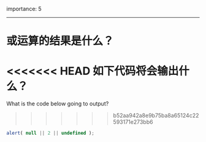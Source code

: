 importance: 5

---

# 或运算的结果是什么？

<<<<<<< HEAD
如下代码将会输出什么？
=======
What is the code below going to output?
>>>>>>> b52aa942a8e9b75ba8a65124c22593171e273bb6

```js
alert( null || 2 || undefined );
```

